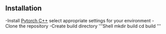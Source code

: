 ## Installation
-Install [Pytorch C++](http://pytorch.org/) select appropriate settings for your environment
-Clone the repository
-Create build directory
'''Shell
mkdir build
cd build
'''
